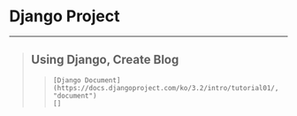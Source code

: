 # Django Project
***
> ## Using Django, Create Blog
>   >```
>   > [Django Document](https://docs.djangoproject.com/ko/3.2/intro/tutorial01/, "document")
>   > []
>   >```
